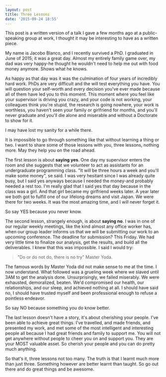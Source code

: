 ```yaml
---
layout: post
title: Three Lessons
date: '2015-09-24 18:55'
---
```


This post is a written version of a talk I gave a few months ago at a public-speaking group at work, I thought it may be interesting to have as a written piece.

My name is Jacobo Blanco, and I recently survived a PhD. I graduated in June of 2015; it was a great day. Almost my entirely family game over, my dad was very happy-he thought he wouldn't need to help me out with food money anymore. Shows what he knows.

As happy as that day was it was the culmination of four years of incredibly hard work. PhDs are very difficult and the will test everything you have. You will question your self-worth and every decision you've ever made because all of them have led you to this moment. This moment where you feel like your supervisor is driving you crazy, and your code is not working, your colleagues think you're stupid, the research is going nowhere, your work is worthless, you haven't seen your family or girlfriend for months, and you'll never graduate and you'll die alone and miserable and without a Doctorate to show for it.

I may have lost my sanity for a while there.

It is impossible to go through something like that without learning a thing or two. I want to share some of those lessons with you, three lessons, nothing more. May they help you on the road ahead.

The first lesson is about **saying yes**. One day my supervisor enters the room and she suggests that we volunteer to act as assistants for an undergraduate programming class. "It will be three hours a week and you'll make some money", se said. I was very hesitant since I was already quite busy, but I said yes anyways because I needed the money-and probably needed a rest too. I'm really glad that I said yes that day because in the class was a girl. And that girl became my girlfriend weeks later. A year later we both got to fulfill one of our lifelong dreams and visit Japan. We were there for two weeks. It was the most amazing time, and I will never forget it.

So say YES because you never know.

The second lesson, strangely enough, is about **saying no**. I was in one of our regular weekly meetings, like the kind almost any office worker has, when our group leader informs us that we will be submitting our work to an upcoming conference. The deadline for submission? This Friday. We had very little time to finalize our analysis, get the results, and build all the deliverables. I knew that this was impossible. I said I would try:
> "Do or do not do, there is no try" Master Yoda.

The famous words by Master Yoda did not make sense to me at the time. I now understand. What followed was a grueling week where we slaved until 3AM to get the analysis done. Unsurprisingly, we failed miserably. We were exhausted, demoralized, beaten. We'd compromised our health, our relationships, and our sleep, and achieved nothing at all. I should have said no, I should have trusted myself and been professional enough to refuse a pointless endeavor.

So say NO because something you do know better.

The last lesson doesn't have a story, it's about cherishing your people. I've been able to achieve great things. I've travelled, and made friends, and presented my work, and met some of the most intelligent and interesting people all because I had great friends and family to support me. You will not get anywhere without people to cheer you on and support you. They are your MOST valuable asset. So cherish your people and you can do pretty much anything.

So that's it, three lessons not too many. The truth is that I learnt much more than just three. Something however are better learnt than taught. So go out there and do great things and be awesome.
